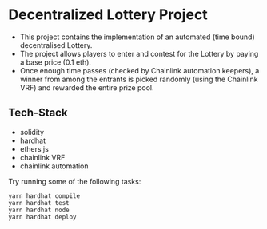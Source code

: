 # Decentralized Lottery Project

- This project contains the implementation of an automated (time bound) decentralised Lottery.
- The project allows players to enter and contest for the Lottery by paying a base price (0.1 eth).
- Once enough time passes (checked by Chainlink automation keepers), a winner from among the entrants is picked randomly (using the Chainlink VRF) and rewarded the entire prize pool.


## Tech-Stack
- solidity
- hardhat
- ethers js
- chainlink VRF
- chainlink automation

Try running some of the following tasks:

```shell
yarn hardhat compile
yarn hardhat test
yarn hardhat node
yarn hardhat deploy
```
